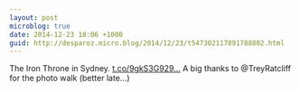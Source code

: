 ```yaml
---
layout: post
microblog: true
date: 2014-12-23 18:06 +1000
guid: http://desparoz.micro.blog/2014/12/23/t547302117891788802.html
---
```

The Iron Throne in Sydney. [t.co/9gkS3G929...](http://t.co/9gkS3G929O.) A big thanks to @TreyRatcliff for the photo walk (better late…)
